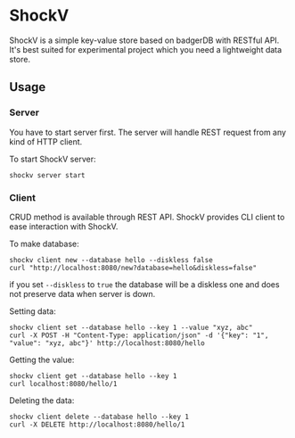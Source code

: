 # ShockV

ShockV is a simple key-value store based on badgerDB with RESTful API.
It's best suited for experimental project which you need a lightweight data store.


## Usage

### Server

You have to start server first. The server will handle REST request from any kind of HTTP client.

To start ShockV server:

```
shockv server start
```

### Client

CRUD method is available through REST API. ShockV provides CLI client to ease interaction with ShockV.

To make database:

```
shockv client new --database hello --diskless false
curl "http://localhost:8080/new?database=hello&diskless=false"
```

if you set `--diskless` to `true` the database will be a diskless one and does not preserve data when server is down.

Setting data:

```
shockv client set --database hello --key 1 --value "xyz, abc"
curl -X POST -H "Content-Type: application/json" -d '{"key": "1", "value": "xyz, abc"}' http://localhost:8080/hello
```

Getting the value:

```
shockv client get --database hello --key 1
curl localhost:8080/hello/1
```

Deleting the data:

```
shockv client delete --database hello --key 1
curl -X DELETE http://localhost:8080/hello/1
```